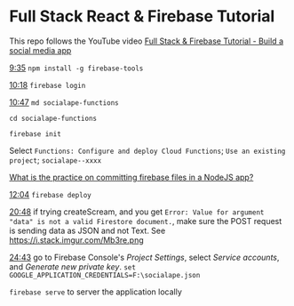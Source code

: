 # Full Stack React &amp; Firebase Tutorial

This repo follows the YouTube video [Full Stack & Firebase Tutorial - Build a social media app](https://youtu.be/m_u6P5k0vP0?t=1)

[9:35](https://youtu.be/m_u6P5k0vP0?t=575) `npm install -g firebase-tools`

[10:18](https://youtu.be/m_u6P5k0vP0?t=618) `firebase login`

[10:47](https://youtu.be/m_u6P5k0vP0?t=647)
`md socialape-functions`

`cd socialape-functions`

`firebase init`

Select `Functions: Configure and deploy Cloud Functions`; `Use an existing project`; `socialape--xxxx`

[What is the practice on committing firebase files in a NodeJS app?](https://stackoverflow.com/questions/43527359/what-is-the-practice-on-committing-firebase-files-in-a-nodejs-app)

[12:04](https://youtu.be/m_u6P5k0vP0?t=724) `firebase deploy`

[20:48](https://youtu.be/m_u6P5k0vP0?t=1248) if trying createScream, and you get `Error: Value for argument "data" is not a valid Firestore document.`, 
make sure the POST request is sending data as JSON and not Text. See https://i.stack.imgur.com/Mb3re.png

[24:43](https://youtu.be/m_u6P5k0vP0?t=1483) 
go to Firebase Console's *Project Settings*,
select *Service accounts*, and *Generate new private key*.
`set GOOGLE_APPLICATION_CREDENTIALS=F:\socialape.json`

`firebase serve` to server the application locally
